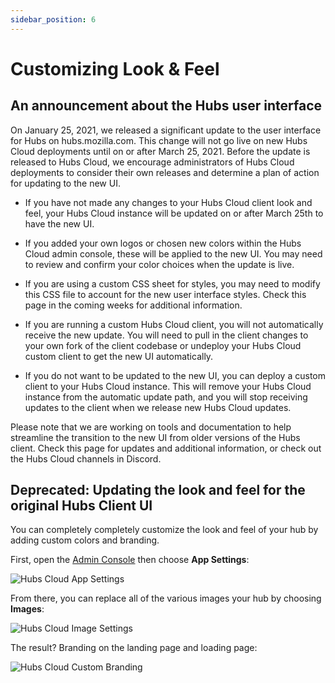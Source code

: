 ```yaml
---
sidebar_position: 6
---
```


# Customizing Look & Feel

## An announcement about the Hubs user interface

On January 25, 2021, we released a significant update to the user interface for Hubs on hubs.mozilla.com. This change will not go live on new Hubs Cloud deployments until on or after March 25, 2021. Before the update is released to Hubs Cloud, we encourage administrators of Hubs Cloud deployments to consider their own releases and determine a plan of action for updating to the new UI.

- If you have not made any changes to your Hubs Cloud client look and feel, your Hubs Cloud instance will be updated on or after March 25th to have the new UI.

- If you added your own logos or chosen new colors within the Hubs Cloud admin console, these will be applied to the new UI. You may need to review and confirm your color choices when the update is live.

- If you are using a custom CSS sheet for styles, you may need to modify this CSS file to account for the new user interface styles. Check this page in the coming weeks for additional information.

- If you are running a custom Hubs Cloud client, you will not automatically receive the new update. You will need to pull in the client changes to your own fork of the client codebase or undeploy your Hubs Cloud custom client to get the new UI automatically.

- If you do not want to be updated to the new UI, you can deploy a custom client to your Hubs Cloud instance. This will remove your Hubs Cloud instance from the automatic update path, and you will stop receiving updates to the client when we release new Hubs Cloud updates.

Please note that we are working on tools and documentation to help streamline the transition to the new UI from older versions of the Hubs client. Check this page for updates and additional information, or check out the Hubs Cloud channels in Discord.

## Deprecated: Updating the look and feel for the original Hubs Client UI

You can completely completely customize the look and feel of your hub by adding custom colors and branding.

First, open the [Admin Console](/fundamentals/getting-started.md) then choose **App Settings**:

![Hubs Cloud App Settings](/img/hubs-cloud-app-settings.jpeg)

From there, you can replace all of the various images your hub by choosing **Images**:

![Hubs Cloud Image Settings](/img/hubs-cloud-image-settings.jpeg)

The result? Branding on the landing page and loading page:

![Hubs Cloud Custom Branding](/img/hubs-cloud-custom-branding.png)
